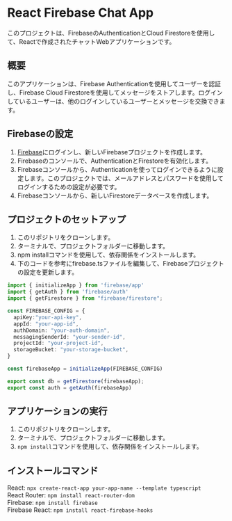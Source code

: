 # React Firebase Chat App

このプロジェクトは、FirebaseのAuthenticationとCloud Firestoreを使用して、Reactで作成されたチャットWebアプリケーションです。

## 概要

このアプリケーションは、Firebase Authenticationを使用してユーザーを認証し、Firebase Cloud Firestoreを使用してメッセージをストアします。ログインしているユーザーは、他のログインしているユーザーとメッセージを交換できます。

## Firebaseの設定
1. [Firebase](https://console.firebase.google.com/)にログインし、新しいFirebaseプロジェクトを作成します。
2. Firebaseのコンソールで、AuthenticationとFirestoreを有効化します。
3. Firebaseコンソールから、Authenticationを使ってログインできるように設定します。このプロジェクトでは、メールアドレスとパスワードを使用してログインするための設定が必要です。
4. Firebaseコンソールから、新しいFirestoreデータベースを作成します。


## プロジェクトのセットアップ
1. このリポジトリをクローンします。
2. ターミナルで、プロジェクトフォルダーに移動します。
3. npm installコマンドを使用して、依存関係をインストールします。
4. 下のコードを参考にfirebase.tsファイルを編集して、Firebaseプロジェクトの設定を更新します。
```firebase.ts
import { initializeApp } from 'firebase/app'
import { getAuth } from 'firebase/auth'
import { getFirestore } from "firebase/firestore";

const FIREBASE_CONFIG = {
  apiKey:"your-api-key",
  appId: "your-app-id",
  authDomain: "your-auth-domain",
  messagingSenderId: "your-sender-id",
  projectId: "your-project-id",
  storageBucket: "your-storage-bucket",
}

const firebaseApp = initializeApp(FIREBASE_CONFIG)

export const db = getFirestore(firebaseApp);
export const auth = getAuth(firebaseApp)
```

## アプリケーションの実行

1. このリポジトリをクローンします。
2. ターミナルで、プロジェクトフォルダーに移動します。
3. `npm install`コマンドを使用して、依存関係をインストールします。

## インストールコマンド
React: `npx create-react-app your-app-name --template typescript`<br>
React Router: `npm install react-router-dom`<br>
Firebase: `npm install firebase`<br>
Firebase React: `npm install react-firebase-hooks`

